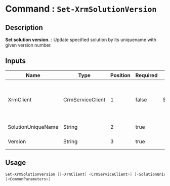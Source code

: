 ﻿# Command : `Set-XrmSolutionVersion` 

## Description

**Set solution version.** : Update specified solution by its uniquename with given version number.

## Inputs

Name|Type|Position|Required|Default|Description
----|----|--------|--------|-------|-----------
XrmClient|CrmServiceClient|1|false|$Global:XrmClient|Xrm connector initialized to target instance. Use latest one by default. (CrmServiceClient)
SolutionUniqueName|String|2|true||Solution unique name to update.
Version|String|3|true||Version number to set.


## Usage

```Powershell 
Set-XrmSolutionVersion [[-XrmClient] <CrmServiceClient>] [-SolutionUniqueName] <String> [-Version] <String> 
[<CommonParameters>]
``` 



